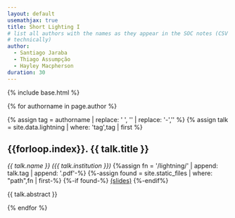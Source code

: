 ```yaml
---
layout: default
usemathjax: true
title: Short Lighting I
# list all authors with the names as they appear in the SOC notes (CSV file
# technically)
author:
  - Santiago Jaraba
  - Thiago Assumpção
  - Hayley Macpherson
duration: 30
---
```

{% include base.html %}

{% for authorname in page.author %}

{% assign tag = authorname | replace: ' ', '' | replace: '-','' %}
{% assign talk = site.data.lightning | where: 'tag',tag | first %}

<h2 id="{{talk.tag}}">{{forloop.index}}. {{ talk.title }}</h2>
<em>{{ talk.name }} ({{ talk.institution }})</em>
{%assign fn = '/lightning/' | append: talk.tag | append: '.pdf'-%}
{%-assign found = site.static_files | where: "path",fn | first-%}
{%-if found-%}
<a href="{{base}}/lightning/{{talk.tag}}.pdf">(slides)</a>
{%-endif%}

{{ talk.abstract }}

{% endfor %}
